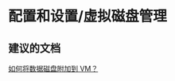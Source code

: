 <properties
    pageTitle="configuration and setup/virtual disk management"
    description="配置和设置/虚拟磁盘管理"
    service="microsoft.compute"
    resource="virtualmachines"
    authors="aashu"
    displayOrder=""
    selfHelpType="generic"
    supportTopicIds="32411841"
    resourceTags="linux, redhat"
    productPesIds="15571"
    cloudEnvironments="public"
/>


# 配置和设置/虚拟磁盘管理


## **建议的文档**
[如何将数据磁盘附加到 VM？](https://azure.microsoft.com/documentation/articles/virtual-machines-windows-attach-disk-portal/)



<!--HONumber=Sep16_HO3-->


